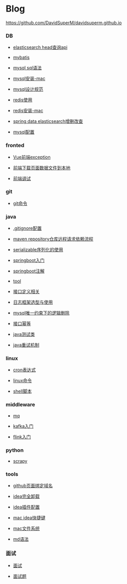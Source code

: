 # Blog
<https://github.com/DavidSuperM/davidsuperm.github.io>

### DB
- [elasticsearch head查询api](https://github.com/DavidSuperM/davidsuperm.github.io/blob/master/DB/elasticsearch%20head%E6%9F%A5%E8%AF%A2api.md)

- [mybatis](https://github.com/DavidSuperM/davidsuperm.github.io/blob/master/DB/mybatis.md)

- [mysql sql语法](https://github.com/DavidSuperM/davidsuperm.github.io/blob/master/DB/mysql%20sql%E8%AF%AD%E6%B3%95.md)

- [mysql安装-mac](https://github.com/DavidSuperM/davidsuperm.github.io/blob/master/DB/mysql%E5%AE%89%E8%A3%85-mac.md)

- [mysql设计规范](https://github.com/DavidSuperM/davidsuperm.github.io/blob/master/DB/mysql%E8%AE%BE%E8%AE%A1%E8%A7%84%E8%8C%83.md)

- [redis使用](https://github.com/DavidSuperM/davidsuperm.github.io/blob/master/DB/redis%E4%BD%BF%E7%94%A8.md)

- [redis安装-mac](https://github.com/DavidSuperM/davidsuperm.github.io/blob/master/DB/redis%E5%AE%89%E8%A3%85-mac.md)

- [spring data elasticsearch增删改查](https://github.com/DavidSuperM/davidsuperm.github.io/blob/master/DB/spring%20data%20elasticsearch%E5%A2%9E%E5%88%A0%E6%94%B9%E6%9F%A5.md)
- [mysql配置]()

### fronted
- [Vue前端exception](https://github.com/DavidSuperM/davidsuperm.github.io/blob/master/frontend/Vue%E5%89%8D%E7%AB%AFexception.md)

- [前端下载页面数据文件到本地](https://github.com/DavidSuperM/davidsuperm.github.io/blob/master/frontend/%E5%89%8D%E7%AB%AF%E4%B8%8B%E8%BD%BD%E9%A1%B5%E9%9D%A2%E6%95%B0%E6%8D%AE%E6%96%87%E4%BB%B6%E5%88%B0%E6%9C%AC%E5%9C%B0.md)

- [前端调试](https://github.com/DavidSuperM/davidsuperm.github.io/blob/master/frontend/%E5%89%8D%E7%AB%AF%E8%B0%83%E8%AF%95.md)

### git
- [git命令](https://github.com/DavidSuperM/davidsuperm.github.io/blob/master/git/git%E5%91%BD%E4%BB%A4.md)

### java

- [.gitignore配置](https://github.com/DavidSuperM/davidsuperm.github.io/blob/master/java/.gitignore%E9%85%8D%E7%BD%AE.md)

- [maven repository仓库远程请求依赖流程](https://github.com/DavidSuperM/davidsuperm.github.io/blob/master/java/maven%20repository%E4%BB%93%E5%BA%93%E8%BF%9C%E7%A8%8B%E8%AF%B7%E6%B1%82%E4%BE%9D%E8%B5%96%E6%B5%81%E7%A8%8B.md)

- [serializable序列化的使用](https://github.com/DavidSuperM/davidsuperm.github.io/blob/master/java/serializable%E5%BA%8F%E5%88%97%E5%8C%96%E7%9A%84%E4%BD%BF%E7%94%A8.md)

- [springboot入门](https://github.com/DavidSuperM/davidsuperm.github.io/blob/master/java/springboot%E5%85%A5%E9%97%A8.md)

- [springboot注解](https://github.com/DavidSuperM/davidsuperm.github.io/blob/master/java/springboot%E6%B3%A8%E8%A7%A3.md)

- [tool](https://github.com/DavidSuperM/davidsuperm.github.io/blob/master/java/tool.md)

- [接口定义相关](https://github.com/DavidSuperM/davidsuperm.github.io/blob/master/java/%E6%8E%A5%E5%8F%A3%E5%AE%9A%E4%B9%89%E7%9B%B8%E5%85%B3.md)

- [日志框架选型与使用](https://github.com/DavidSuperM/davidsuperm.github.io/blob/master/java/%E6%97%A5%E5%BF%97%E6%A1%86%E6%9E%B6%E9%80%89%E5%9E%8B%E4%B8%8E%E4%BD%BF%E7%94%A8.md)

- [mysql唯一约束下的逻辑删除]()

- [接口幂等]()

- [java测试类]()

- [java重试机制]()

### linux
- [cron表达式](https://github.com/DavidSuperM/davidsuperm.github.io/blob/master/linux/cron%E8%A1%A8%E8%BE%BE%E5%BC%8F.md)

- [linux命令](https://github.com/DavidSuperM/davidsuperm.github.io/blob/master/linux/linux%E5%91%BD%E4%BB%A4.md)

- [shell脚本](https://github.com/DavidSuperM/davidsuperm.github.io/blob/master/linux/shell%E8%84%9A%E6%9C%AC.md)

### middleware
- [mq](https://github.com/DavidSuperM/davidsuperm.github.io/blob/master/middleware/mq.md)

- [kafka入门](https://github.com/DavidSuperM/davidsuperm.github.io/blob/master/middleware/kafka%E5%85%A5%E9%97%A8.md)

- [flink入门](https://github.com/DavidSuperM/davidsuperm.github.io/blob/master/middleware/flink%E5%85%A5%E9%97%A8.md)

### python
- [scrapy](https://github.com/DavidSuperM/davidsuperm.github.io/blob/master/python/scrapy.md)

### tools
- [github页面绑定域名](https://github.com/DavidSuperM/davidsuperm.github.io/blob/master/tools/github%E9%A1%B5%E9%9D%A2%E7%BB%91%E5%AE%9A%E5%9F%9F%E5%90%8D.md)

- [idea完全卸载](https://github.com/DavidSuperM/davidsuperm.github.io/blob/master/tools/idea%E5%AE%8C%E5%85%A8%E5%8D%B8%E8%BD%BD.md)

- [idea插件配置](https://github.com/DavidSuperM/davidsuperm.github.io/blob/master/tools/idea%E6%8F%92%E4%BB%B6%E9%85%8D%E7%BD%AE.md)

- [mac idea快捷键](https://github.com/DavidSuperM/davidsuperm.github.io/blob/master/tools/mac%20idea%E5%BF%AB%E6%8D%B7%E9%94%AE.md)

- [mac文件系统](https://github.com/DavidSuperM/davidsuperm.github.io/blob/master/tools/mac%E6%96%87%E4%BB%B6%E7%B3%BB%E7%BB%9F.md)

- [md语法](https://github.com/DavidSuperM/davidsuperm.github.io/blob/master/tools/md%E8%AF%AD%E6%B3%95.md)

### 面试
- [面试](https://github.com/DavidSuperM/davidsuperm.github.io/blob/master/%E9%9D%A2%E8%AF%95/%E9%9D%A2%E8%AF%95.md)

- [面试题](https://github.com/DavidSuperM/davidsuperm.github.io/blob/master/%E9%9D%A2%E8%AF%95/%E9%9D%A2%E8%AF%95%E9%A2%98.md) 





